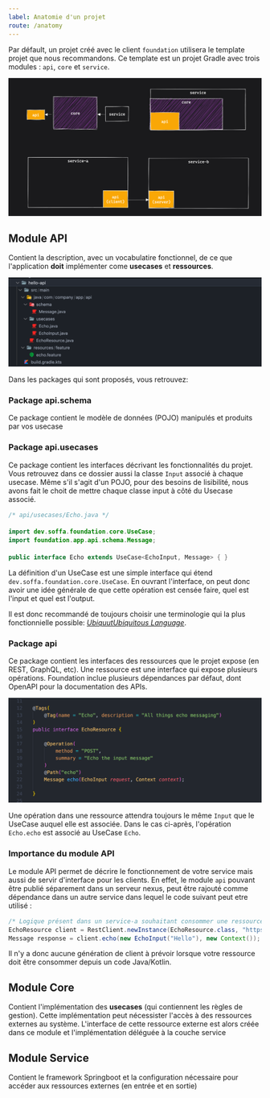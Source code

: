 ```yaml
---
label: Anatomie d'un projet
route: /anatomy
---
```


Par défault, un projet créé avec le client `foundation` utilisera le template projet que nous recommandons.
Ce template est un projet Gradle avec trois modules : `api`, `core` et `service`.  


![Anamtomie d'un projet Foundation](/static/img/project_anatomy.png)

## Module API

Contient la description, avec un vocabulatire fonctionnel, de ce que l'application **doit** implémenter come **usecases** et **ressources**.

![Module API](/static/img/project_api_module.png)

Dans les packages qui sont proposés, vous retrouvez:

### Package api.schema
Ce package contient le modèle de données (POJO) manipulés et produits par vos usecase

### Package api.usecases
Ce package contient les interfaces décrivant les fonctionnalités du projet. Vous retrouvez dans ce dossier aussi la classe `Input` associé à chaque usecase. Même s'il s'agit d'un POJO, pour des besoins de lisibilité, nous avons fait le choit de mettre chaque classe input à côté du Usecase associé.

```java
/* api/usecases/Echo.java */

import dev.soffa.foundation.core.UseCase;
import foundation.app.api.schema.Message;

public interface Echo extends UseCase<EchoInput, Message> { }
```

La définition d'un UseCase est une simple interface qui étend `dev.soffa.foundation.core.UseCase`. 
En ouvrant l'interface, on peut donc avoir une idée générale de que cette opération est censée faire, quel est l'input et quel est l'output.

Il est donc recommandé de toujours choisir une terminologie qui la plus fonctionnielle possible: <a href="https://www.martinfowler.com/bliki/UbiquitousLanguage.html" target="_blank"><em>UbiquutUbiquitous Language</em></a>.


### Package api

Ce package contient les interfaces des ressources que le projet expose (en REST, GraphQL, etc).
Une ressource est une interface qui expose plusieurs opérations. Foundation inclue plusieurs dépendances par défaut, dont OpenAPI pour la documentation des APIs.

![](/static//img/project_api_resource.png)

Une opération dans une ressource attendra toujours le même `Input` que le UseCase auquel elle est associée.
Dans le cas ci-après, l'opération `Echo.echo` est associé au UseCase `Echo`.

### Importance du module API

Le module API permet de décrire le fonctionnement de votre service mais aussi de servir d'interface pour les clients. En effet, le module `api` pouvant être publié séparement dans un serveur nexus, 
peut être rajouté comme dépendance dans un autre service dans lequel le code suivant peut etre utilisé :

```java
/* Logique présent dans un service-a souhaitant consommer une ressource du service-b */
EchoResource client = RestClient.newInstance(EchoResource.class, "https://service-b");
Message response = client.echo(new EchoInput("Hello"), new Context());
```

Il n'y a donc aucune génération de client à prévoir lorsque votre ressource doit être consommer depuis un code Java/Kotlin.


## Module Core

Contient l'implémentation des **usecases** (qui contiennent les règles de gestion). Cette implémentation peut nécessister l'accès à des ressources externes au système. L'interface de cette ressource externe est alors créée dans ce module et l'implémentation déléguée à la couche service

## Module Service

Contient le framework Springboot et la configuration nécessaire pour accéder aux ressources externes (en entrée et en sortie)



